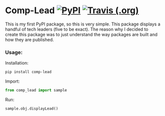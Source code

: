 # Comp-Lead [![PyPI](https://img.shields.io/pypi/v/comp-lead?color=blue)](https://pypi.org/project/comp-lead/) [![Travis (.org)](https://img.shields.io/travis/endormi/comp-lead)](https://travis-ci.org/endormi/comp-lead)

This is my first PyPI package, so this is very simple. This package displays a handful of tech leaders (five to be exact).
The reason why I decided to create this package was to just understand the way packages are built and how they are published.

### Usage:

Installation:

```sh
pip install comp-lead
```

Import:

```python
from comp_lead import sample
```

Run: 

```python
sample.obj.displayLead()
```